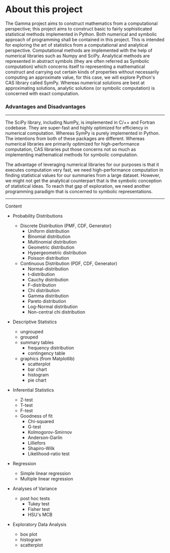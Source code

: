 # About this project
The Gamma project aims to construct mathematics from a computational perspective; this project aims to construct basic to fairly sophisticated statistical methods implemented in Python. Both numerical and symbolic approach of programming shall be contained in this project. This is intended for exploring the art of statistics from a computational and analytical perspective. Computational methods are implemented with the help of numerical libraries such as Numpy and SciPy. Analytical methods are represented in abstract symbols (they are often referred as Symbolic computation) which concerns itself to representing a mathematical construct and carrying out certain kinds of properties without necessarily computing an approximate value, for this case, we will explore Python's CAS library called SymPy. Whereas numerical solutions are best at approximating solutions, analytic solutions (or symbolic computation) is concerned with exact computation. 


### Advantages and Disadvantages
----
The SciPy library, including NumPy, is implemented in C/++ and Fortran codebase. They are super-fast and highly optimized for efficiency in numerical computation. Whereas SymPy is purely implemented in Python. The intentions from both of these packages are different. Whereas numerical libraries are primarily optimized for high-performance computation,  CAS libraries put those concerns not so much as implementing mathematical methods for symbolic computation. 

The advantage of leveraging numerical libraries for our purposes is that it executes computation very fast, we need high-performance computation in finding statistical values for our summaries from a large dataset. However, we might not get the analytical counterpart that is the symbolic conception of statistical ideas. To reach that gap of exploration, we need another programming paradigm that is concerned to symbolic representations. 

----
Content
- Probability Distributions
    - Discrete Distribution (PMF, CDF, Generator)
        - Uniform distribution
        - Binomial distribution
        - Multinomial distribution
        - Geometric distribution
        - Hypergeometric distribution
        - Poisson distribution
    - Continuous Distribution (PDF, CDF, Generator)
        - Normal-distribution
        - t-distribution
        - Cauchy distribution
        - F-distribution
        - Chi distribution
        - Gamma distribution
        - Pareto distribution
        - Log-Normal distribution
        - Non-central chi distribution

- Descriptive Statistics
    - ungrouped 
    - grouped 
    - summary tables 
        - frequency distribution
        - contingency table
    - graphics (from Matplotlib)
        - scatterplot
        - bar chart
        - histogram
        - pie chart

- Inferential Statistics
    - Z-test
    - T-test
    - F-test
    - Goodness of fit
        - Chi-squared
        - G-test
        - Kolmogorov-Smirnov
        - Anderson-Darlin
        - Lilliefors
        - Shapiro-Wilk
        - Likelihood-ratio test

- Regression
    - Simple linear regression
    - Multiple linear regression
    

- Analyses of Variance
    - post hoc tests 
        - Tukey test
        - Fisher test
        - HSU's MCB
        
- Exploratory Data Analysis
    - box plot
    - histogram
    - scatterplot
    